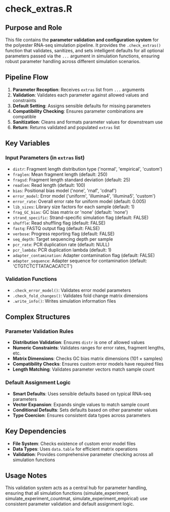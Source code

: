 # check_extras.R

## Purpose and Role
This file contains the **parameter validation and configuration system** for the polyester RNA-seq simulation pipeline. It provides the `.check_extras()` function that validates, sanitizes, and sets intelligent defaults for all optional parameters passed via the `...` argument in simulation functions, ensuring robust parameter handling across different simulation scenarios.

## Pipeline Flow
1. **Parameter Reception**: Receives `extras` list from `...` arguments
2. **Validation**: Validates each parameter against allowed values and constraints
3. **Default Setting**: Assigns sensible defaults for missing parameters
4. **Compatibility Checking**: Ensures parameter combinations are compatible
5. **Sanitization**: Cleans and formats parameter values for downstream use
6. **Return**: Returns validated and populated `extras` list

## Key Variables

### Input Parameters (in `extras` list)
- `distr`: Fragment length distribution type ('normal', 'empirical', 'custom')
- `fraglen`: Mean fragment length (default: 250)
- `fragsd`: Fragment length standard deviation (default: 25)
- `readlen`: Read length (default: 100)
- `bias`: Positional bias model ('none', 'rnaf', 'cdnaf')
- `error_model`: Error model ('uniform', 'illumina4', 'illumina5', 'custom')
- `error_rate`: Overall error rate for uniform model (default: 0.005)
- `lib_sizes`: Library size factors for each sample (default: 1)
- `frag_GC_bias`: GC bias matrix or 'none' (default: 'none')
- `strand_specific`: Strand-specific simulation flag (default: FALSE)
- `shuffle`: Read shuffling flag (default: FALSE)
- `fastq`: FASTQ output flag (default: FALSE)
- `verbose`: Progress reporting flag (default: FALSE)
- `seq_depth`: Target sequencing depth per sample
- `pcr_rate`: PCR duplication rate (default: NULL)
- `pcr_lambda`: PCR duplication lambda (default: 1)
- `adapter_contamination`: Adapter contamination flag (default: FALSE)
- `adapter_sequence`: Adapter sequence for contamination (default: 'CTGTCTCTTATACACATCT')

### Validation Functions
- `.check_error_model()`: Validates error model parameters
- `.check_fold_changes()`: Validates fold change matrix dimensions
- `.write_info()`: Writes simulation information files

## Complex Structures

### Parameter Validation Rules
- **Distribution Validation**: Ensures `distr` is one of allowed values
- **Numeric Constraints**: Validates ranges for error rates, fragment lengths, etc.
- **Matrix Dimensions**: Checks GC bias matrix dimensions (101 × samples)
- **Compatibility Checks**: Ensures custom error models have required files
- **Length Matching**: Validates parameter vectors match sample count

### Default Assignment Logic
- **Smart Defaults**: Uses sensible defaults based on typical RNA-seq parameters
- **Vector Expansion**: Expands single values to match sample count
- **Conditional Defaults**: Sets defaults based on other parameter values
- **Type Coercion**: Ensures consistent data types across parameters

## Key Dependencies
- **File System**: Checks existence of custom error model files
- **Data Types**: Uses `data.table` for efficient matrix operations
- **Validation**: Provides comprehensive parameter checking across all simulation functions

## Usage Notes
This validation system acts as a central hub for parameter handling, ensuring that all simulation functions (simulate_experiment, simulate_experiment_countmat, simulate_experiment_empirical) use consistent parameter validation and default assignment logic.